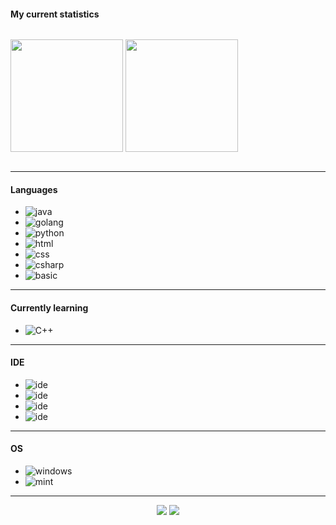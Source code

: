 #### My current statistics
<p align="center" style="display:inline-block;">
    <img height="180em" src="https://github-readme-stats.vercel.app/api?username=cchhaarroonn&show_icons=true&theme=monokai&include_all_commits=true&count_private=true"/>
    <img height="180em" src="https://github-readme-stats.vercel.app/api/top-langs/?username=cchhaarroonn&show_icons=true&theme=monokai&include_all_commits=true&count_private=true"/>
</p>

---

#### Languages
- ![java](https://img.shields.io/badge/-Java-F50069?style=flat-square&logo=Java)
- ![golang](https://img.shields.io/badge/-Golang-F50069?style=flat-square&logo=Go)
- ![python](https://img.shields.io/badge/-Python-F50069?style=flat-square&logo=python)
- ![html](https://img.shields.io/badge/-HTML-F50069?style=flat-square&logo=HTML5)
- ![css](https://img.shields.io/badge/-CSS-F50069?style=flat-square&logo=CSS3)
- ![csharp](https://img.shields.io/badge/-CS-F50069?style=flat-square&logo=Csharp)
- ![basic](https://img.shields.io/badge/-Basic-F50069?style=flat-square&logo=Basic)
---

#### Currently learning
- ![C++](https://img.shields.io/badge/-C++-F50069?style=flat-square&logo=C++)

---

#### IDE
- ![ide](https://img.shields.io/badge/-VS_Code-F50069?style=flat-square&logo=visual-studio-code)
- ![ide](https://img.shields.io/badge/-Sublime_Text-F50069?style=flat-square&logo=sublime-text)
- ![ide](https://img.shields.io/badge/-IntelliJ_IDEA-F50069?style=flat-square&logo=IntellijIdea)
- ![ide](https://img.shields.io/badge/-Eclipse-F50069?style=flat-square&logo=Eclipse)
---

#### OS
- ![windows](https://img.shields.io/badge/-Windows-F50069?style=flat-square&logo=windows)
- ![mint](https://img.shields.io/badge/-Mint-F50069?style=flat-square&logo=debian)

---

<p align="center">
    <a href="https://discord.gg/XTPbCSaZsa"><img src="https://img.shields.io/badge/-charon_9999-F50069?style=flat-square&logo=discord"/></a>
    <a href="https://steamcommunity.com/id/CharonDaddy"><img src="https://img.shields.io/badge/-charon-F50069?style=flat-square&logo=steam"/></a>
</p>
